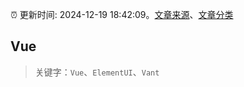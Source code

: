 :alarm_clock: 更新时间: 2024-12-19 18:42:09。[文章来源](/README.md)、[文章分类](/TAGS.md)

## Vue


> 关键字：`Vue`、`ElementUI`、`Vant`



